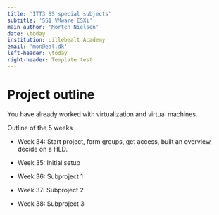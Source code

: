 ```yaml
---
title: 'ITT3 SS special subjects'
subtitle: 'SS1 VMware ESXi'
main_author: 'Morten Nielsen'
date: \today
institution: Lillebealt Academy
email: 'mon@eal.dk'
left-header: \today
right-header: Template test
---
```



Project outline
====================


You have already worked with virtualization and virtual machines.



Outline of the 5 weeks

* Week 34: Start project, form groups, get access, built an overview, decide on a HLD.

* Week 35: Initial setup

* Week 36: Subproject 1

* Week 37: Subproject 2

* Week 38: Subproject 3
